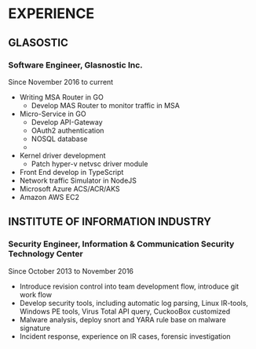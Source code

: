 # EXPERIENCE

## GLASOSTIC

### Software Engineer, Glasnostic Inc.

Since November 2016 to current

* Writing MSA Router in GO
	* Develop MAS Router to monitor traffic in MSA
* Micro-Service in GO
	* Develop API-Gateway
	* OAuth2 authentication
	* NOSQL database
	* 
* Kernel driver development
	* Patch hyper-v netvsc driver module
* Front End develop in TypeScript
* Network traffic Simulator in NodeJS
* Microsoft Azure ACS/ACR/AKS
* Amazon AWS EC2

## INSTITUTE OF INFORMATION INDUSTRY

### Security Engineer, Information & Communication Security Technology Center

Since October 2013 to November 2016

* Introduce revision control into team development flow, introduce git work flow
* Develop security tools, including automatic log parsing, Linux IR-tools, Windows PE tools, Virus Total API query, CuckooBox customized
* Malware analysis, deploy snort and YARA rule base on malware signature
* Incident response, experience on IR cases, forensic investigation
